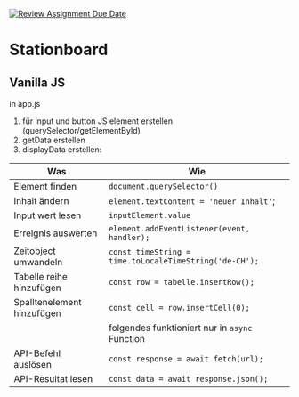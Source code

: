 [![Review Assignment Due Date](https://classroom.github.com/assets/deadline-readme-button-22041afd0340ce965d47ae6ef1cefeee28c7c493a6346c4f15d667ab976d596c.svg)](https://classroom.github.com/a/E_0zb60_)
# Stationboard

## Vanilla JS
in app.js
1) für input und button JS element erstellen (querySelector/getElementById)
2) getData erstellen
3) displayData erstellen:

Was|Wie
--|--
Element finden| `document.querySelector()`
Inhalt ändern|`element.textContent = 'neuer Inhalt'`;
Input wert lesen|`inputElement.value`
Erreignis auswerten|`element.addEventListener(event, handler);`
Zeitobject umwandeln|`const timeString = time.toLocaleTimeString('de-CH');`
Tabelle reihe hinzufügen| `const row = tabelle.insertRow();`
Spalltenelement hinzufügen| `const cell = row.insertCell(0);`
|| folgendes funktioniert nur in `async` Function
API-Befehl auslösen|`const response = await fetch(url);`
API-Resultat lesen|`const data = await response.json();`
